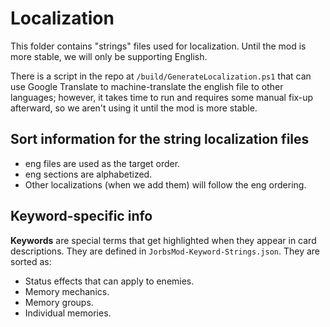 # Localization

This folder contains "strings" files used for localization. Until the mod is more stable, we will only be supporting English.

There is a script in the repo at `/build/GenerateLocalization.ps1` that can use Google Translate to machine-translate the english file to other languages; however, it takes time to run and requires some manual fix-up afterward, so we aren't using it until the mod is more stable.

## Sort information for the string localization files
* eng files are used as the target order.
* eng sections are alphabetized.
* Other localizations (when we add them) will follow the eng ordering.

## Keyword-specific info

**Keywords** are special terms that get highlighted when they appear in card descriptions. They are defined in
`JorbsMod-Keyword-Strings.json`. They are sorted as:

* Status effects that can apply to enemies.
* Memory mechanics.
* Memory groups.
* Individual memories.